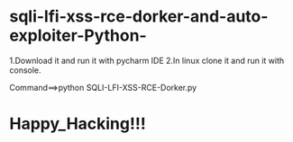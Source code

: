 # sqli-lfi-xss-rce-dorker-and-auto-exploiter-Python-
1.Download it and run it with pycharm  IDE
2.In linux clone it and run it with console.

Command==>python SQLI-LFI-XSS-RCE-Dorker.py

# Happy_Hacking!!!
